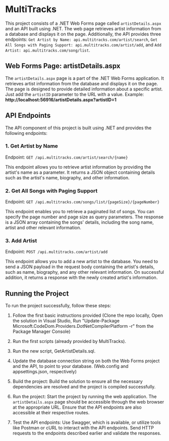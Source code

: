 # MultiTracks

This project consists of a .NET Web Forms page called `artistDetails.aspx` and an API built using .NET. The web page retrieves artist information from a database and displays it on the page. Additionally, the API provides three endpoints: `Get Artist by Name: api.multitracks.com/artist/search`, `Get All Songs with Paging Support: api.multitracks.com/artist/add`, and `Add Artist: api.multitracks.com/song/list`. 

## Web Forms Page: artistDetails.aspx

The `artistDetails.aspx` page is a part of the .NET Web Forms application. It retrieves artist information from the database and displays it on the page. The page is designed to provide detailed information about a specific artist. Just add the `artistID` parameter to the URL with a value. Example: **http://localhost:56916/artistDetails.aspx?artistID=1**

## API Endpoints

The API component of this project is built using .NET and provides the following endpoints:

### 1. Get Artist by Name

Endpoint: `GET /api.multitracks.com/artist/search/{name}`

This endpoint allows you to retrieve artist information by providing the artist's name as a parameter. It returns a JSON object containing details such as the artist's name, biography, and other information.

### 2. Get All Songs with Paging Support

Endpoint: `GET /api.multitracks.com/songs/list/{pageSize}/{pageNumber}`

This endpoint enables you to retrieve a paginated list of songs. You can specify the page number and page size as query parameters. The response is a JSON array containing the songs' details, including the song name, artist and other relevant information.

### 3. Add Artist

Endpoint: `POST /api.multitracks.com/artist/add`

This endpoint allows you to add a new artist to the database. You need to send a JSON payload in the request body containing the artist's details, such as name, biography, and any other relevant information. On successful addition, it returns a response with the newly created artist's information.

## Running the Project

To run the project successfully, follow these steps:

1. Follow the first basic instructions provided (Clone the repo locally, Open the solution in Visual Studio, Run "Update-Package Microsoft.CodeDom.Providers.DotNetCompilerPlatform -r" from the Package Manager Console)

2. Run the first scripts (already provided by MultiTracks).

3. Run the new script, GetArtistDetails.sql.

4. Update the database connection string on both the Web Forms project and the API, to point to your database. (Web.config and appsettings.json, respectively)

5. Build the project: Build the solution to ensure all the necessary dependencies are resolved and the project is compiled successfully.

6. Run the project: Start the project by running the web application. The `artistDetails.aspx` page should be accessible through the web browser at the appropriate URL. Ensure that the API endpoints are also accessible at their respective routes.

7. Test the API endpoints: Use Swagger, which is available, or utilize tools like Postman or cURL to interact with the API endpoints. Send HTTP requests to the endpoints described earlier and validate the responses.
